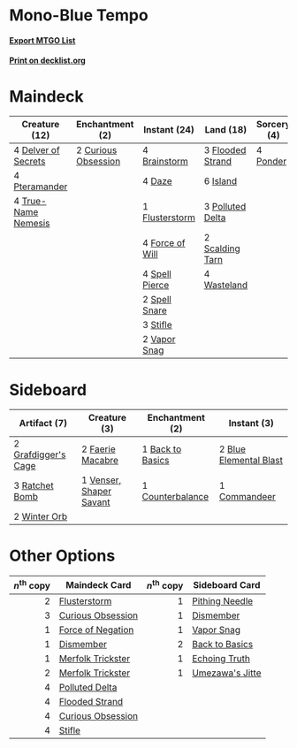 # Mono-Blue Tempo

#### [Export MTGO List](../collection/Mono-Blue%20Tempo/Mono-Blue%20Tempo.txt)
#### [Print on decklist.org](http://decklist.org/?deckmain=4%09Brainstorm%0A2%09Curious%20Obsession%0A4%09Daze%0A4%09Delver%20of%20Secrets%0A3%09Flooded%20Strand%0A1%09Flusterstorm%0A4%09Force%20of%20Will%0A6%09Island%0A3%09Polluted%20Delta%0A4%09Ponder%0A4%09Pteramander%0A2%09Scalding%20Tarn%0A4%09Spell%20Pierce%0A2%09Spell%20Snare%0A3%09Stifle%0A4%09True-Name%20Nemesis%0A2%09Vapor%20Snag%0A4%09Wasteland&deckside=1%09Back%20to%20Basics%0A2%09Blue%20Elemental%20Blast%0A1%09Commandeer%0A1%09Counterbalance%0A2%09Faerie%20Macabre%0A2%09Grafdigger's%20Cage%0A3%09Ratchet%20Bomb%0A1%09Venser,%20Shaper%20Savant%0A2%09Winter%20Orb)
# Maindeck

|                                        Creature (12)                                         |                                       Enchantment (2)                                        |                                      Instant (24)                                       |                                         Land (18)                                         |                                    Sorcery (4)                                    |
|----------------------------------------------------------------------------------------------|----------------------------------------------------------------------------------------------|-----------------------------------------------------------------------------------------|-------------------------------------------------------------------------------------------|-----------------------------------------------------------------------------------|
|4 [Delver of Secrets](http://gatherer.wizards.com/Pages/Card/Details.aspx?multiverseid=226749)|2 [Curious Obsession](http://gatherer.wizards.com/Pages/Card/Details.aspx?multiverseid=439692)|4 [Brainstorm](http://gatherer.wizards.com/Pages/Card/Details.aspx?multiverseid=3897)    |3 [Flooded Strand](http://gatherer.wizards.com/Pages/Card/Details.aspx?multiverseid=405098)|4 [Ponder](http://gatherer.wizards.com/Pages/Card/Details.aspx?multiverseid=451051)|
|4 [Pteramander](http://gatherer.wizards.com/Pages/Card/Details.aspx?multiverseid=457191)      |                                                                                              |4 [Daze](http://gatherer.wizards.com/Pages/Card/Details.aspx?multiverseid=189255)        |6 [Island](http://gatherer.wizards.com/Pages/Card/Details.aspx?multiverseid=439857)        |                                                                                   |
|4 [True-Name Nemesis](http://gatherer.wizards.com/Pages/Card/Details.aspx?multiverseid=446104)|                                                                                              |1 [Flusterstorm](http://gatherer.wizards.com/Pages/Card/Details.aspx?multiverseid=228255)|3 [Polluted Delta](http://gatherer.wizards.com/Pages/Card/Details.aspx?multiverseid=405104)|                                                                                   |
|                                                                                              |                                                                                              |4 [Force of Will](http://gatherer.wizards.com/Pages/Card/Details.aspx?multiverseid=3107) |2 [Scalding Tarn](http://gatherer.wizards.com/Pages/Card/Details.aspx?multiverseid=405107) |                                                                                   |
|                                                                                              |                                                                                              |4 [Spell Pierce](http://gatherer.wizards.com/Pages/Card/Details.aspx?multiverseid=425876)|4 [Wasteland](http://gatherer.wizards.com/Pages/Card/Details.aspx?multiverseid=413790)     |                                                                                   |
|                                                                                              |                                                                                              |2 [Spell Snare](http://gatherer.wizards.com/Pages/Card/Details.aspx?multiverseid=446100) |                                                                                           |                                                                                   |
|                                                                                              |                                                                                              |3 [Stifle](http://gatherer.wizards.com/Pages/Card/Details.aspx?multiverseid=382377)      |                                                                                           |                                                                                   |
|                                                                                              |                                                                                              |2 [Vapor Snag](http://gatherer.wizards.com/Pages/Card/Details.aspx?multiverseid=249373)  |                                                                                           |                                                                                   |


# Sideboard

|                                         Artifact (7)                                         |                                           Creature (3)                                           |                                      Enchantment (2)                                      |                                         Instant (3)                                          |
|----------------------------------------------------------------------------------------------|--------------------------------------------------------------------------------------------------|-------------------------------------------------------------------------------------------|----------------------------------------------------------------------------------------------|
|2 [Grafdigger's Cage](http://gatherer.wizards.com/Pages/Card/Details.aspx?multiverseid=278452)|2 [Faerie Macabre](http://gatherer.wizards.com/Pages/Card/Details.aspx?multiverseid=201822)       |1 [Back to Basics](http://gatherer.wizards.com/Pages/Card/Details.aspx?multiverseid=456642)|2 [Blue Elemental Blast](http://gatherer.wizards.com/Pages/Card/Details.aspx?multiverseid=694)|
|3 [Ratchet Bomb](http://gatherer.wizards.com/Pages/Card/Details.aspx?multiverseid=370623)     |1 [Venser, Shaper Savant](http://gatherer.wizards.com/Pages/Card/Details.aspx?multiverseid=136209)|1 [Counterbalance](http://gatherer.wizards.com/Pages/Card/Details.aspx?multiverseid=121159)|1 [Commandeer](http://gatherer.wizards.com/Pages/Card/Details.aspx?multiverseid=121243)       |
|2 [Winter Orb](http://gatherer.wizards.com/Pages/Card/Details.aspx?multiverseid=643)          |                                                                                                  |                                                                                           |                                                                                              |


# Other Options

|*n*<sup>th</sup> copy|                                       Maindeck Card                                        |*n*<sup>th</sup> copy|                                     Sideboard Card                                      |
|--------------------:|--------------------------------------------------------------------------------------------|--------------------:|-----------------------------------------------------------------------------------------|
|                    2|[Flusterstorm](http://gatherer.wizards.com/Pages/Card/Details.aspx?multiverseid=228255)     |                    1|[Pithing Needle](http://gatherer.wizards.com/Pages/Card/Details.aspx?multiverseid=129526)|
|                    3|[Curious Obsession](http://gatherer.wizards.com/Pages/Card/Details.aspx?multiverseid=439692)|                    1|[Dismember](http://gatherer.wizards.com/Pages/Card/Details.aspx?multiverseid=382182)     |
|                    1|[Force of Negation](http://gatherer.wizards.com/Pages/Card/Details.aspx?multiverseid=464001)|                    1|[Vapor Snag](http://gatherer.wizards.com/Pages/Card/Details.aspx?multiverseid=249373)    |
|                    1|[Dismember](http://gatherer.wizards.com/Pages/Card/Details.aspx?multiverseid=382182)        |                    2|[Back to Basics](http://gatherer.wizards.com/Pages/Card/Details.aspx?multiverseid=456642)|
|                    1|[Merfolk Trickster](http://gatherer.wizards.com/Pages/Card/Details.aspx?multiverseid=442944)|                    1|[Echoing Truth](http://gatherer.wizards.com/Pages/Card/Details.aspx?multiverseid=405212) |
|                    2|[Merfolk Trickster](http://gatherer.wizards.com/Pages/Card/Details.aspx?multiverseid=442944)|                    1|[Umezawa's Jitte](http://gatherer.wizards.com/Pages/Card/Details.aspx?multiverseid=81979)|
|                    4|[Polluted Delta](http://gatherer.wizards.com/Pages/Card/Details.aspx?multiverseid=405104)   |                     |                                                                                         |
|                    4|[Flooded Strand](http://gatherer.wizards.com/Pages/Card/Details.aspx?multiverseid=405098)   |                     |                                                                                         |
|                    4|[Curious Obsession](http://gatherer.wizards.com/Pages/Card/Details.aspx?multiverseid=439692)|                     |                                                                                         |
|                    4|[Stifle](http://gatherer.wizards.com/Pages/Card/Details.aspx?multiverseid=382377)           |                     |                                                                                         |

